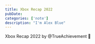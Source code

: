```yaml
---
title: Xbox Recap 2022
pubDate:
categories: ['note']
description: "I'm Alex Blue"
---
```


Xbox Recap 2022 by @TrueAchievement 🤗
